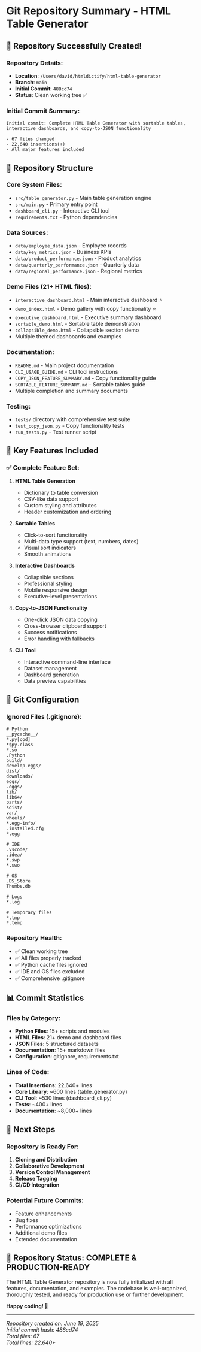 # Git Repository Summary - HTML Table Generator

## 🎉 Repository Successfully Created!

### **Repository Details:**
- **Location**: `/Users/david/htmldictify/html-table-generator`
- **Branch**: `main`
- **Initial Commit**: `488cd74`
- **Status**: Clean working tree ✅

### **Initial Commit Summary:**
```
Initial commit: Complete HTML Table Generator with sortable tables, interactive dashboards, and copy-to-JSON functionality

- 67 files changed
- 22,640 insertions(+)
- All major features included
```

## 📁 Repository Structure

### **Core System Files:**
- `src/table_generator.py` - Main table generation engine
- `src/main.py` - Primary entry point
- `dashboard_cli.py` - Interactive CLI tool
- `requirements.txt` - Python dependencies

### **Data Sources:**
- `data/employee_data.json` - Employee records
- `data/key_metrics.json` - Business KPIs
- `data/product_performance.json` - Product analytics
- `data/quarterly_performance.json` - Quarterly data
- `data/regional_performance.json` - Regional metrics

### **Demo Files (21+ HTML files):**
- `interactive_dashboard.html` - Main interactive dashboard ⭐
- `demo_index.html` - Demo gallery with copy functionality ⭐
- `executive_dashboard.html` - Executive summary dashboard
- `sortable_demo.html` - Sortable table demonstration
- `collapsible_demo.html` - Collapsible section demo
- Multiple themed dashboards and examples

### **Documentation:**
- `README.md` - Main project documentation
- `CLI_USAGE_GUIDE.md` - CLI tool instructions
- `COPY_JSON_FEATURE_SUMMARY.md` - Copy functionality guide
- `SORTABLE_FEATURE_SUMMARY.md` - Sortable tables guide
- Multiple completion and summary documents

### **Testing:**
- `tests/` directory with comprehensive test suite
- `test_copy_json.py` - Copy functionality tests
- `run_tests.py` - Test runner script

## 🚀 Key Features Included

### ✅ **Complete Feature Set:**
1. **HTML Table Generation**
   - Dictionary to table conversion
   - CSV-like data support
   - Custom styling and attributes
   - Header customization and ordering

2. **Sortable Tables**
   - Click-to-sort functionality
   - Multi-data type support (text, numbers, dates)
   - Visual sort indicators
   - Smooth animations

3. **Interactive Dashboards**
   - Collapsible sections
   - Professional styling
   - Mobile responsive design
   - Executive-level presentations

4. **Copy-to-JSON Functionality**
   - One-click JSON data copying
   - Cross-browser clipboard support
   - Success notifications
   - Error handling with fallbacks

5. **CLI Tool**
   - Interactive command-line interface
   - Dataset management
   - Dashboard generation
   - Data preview capabilities

## 🔧 Git Configuration

### **Ignored Files (.gitignore):**
```
# Python
__pycache__/
*.py[cod]
*$py.class
*.so
.Python
build/
develop-eggs/
dist/
downloads/
eggs/
.eggs/
lib/
lib64/
parts/
sdist/
var/
wheels/
*.egg-info/
.installed.cfg
*.egg

# IDE
.vscode/
.idea/
*.swp
*.swo

# OS
.DS_Store
Thumbs.db

# Logs
*.log

# Temporary files
*.tmp
*.temp
```

### **Repository Health:**
- ✅ Clean working tree
- ✅ All files properly tracked
- ✅ Python cache files ignored
- ✅ IDE and OS files excluded
- ✅ Comprehensive .gitignore

## 📊 Commit Statistics

### **Files by Category:**
- **Python Files**: 15+ scripts and modules
- **HTML Files**: 21+ demo and dashboard files
- **JSON Files**: 5 structured datasets
- **Documentation**: 15+ markdown files
- **Configuration**: gitignore, requirements.txt

### **Lines of Code:**
- **Total Insertions**: 22,640+ lines
- **Core Library**: ~600 lines (table_generator.py)
- **CLI Tool**: ~530 lines (dashboard_cli.py)
- **Tests**: ~400+ lines
- **Documentation**: ~8,000+ lines

## 🎯 Next Steps

### **Repository is Ready For:**
1. **Cloning and Distribution**
2. **Collaborative Development**
3. **Version Control Management**
4. **Release Tagging**
5. **CI/CD Integration**

### **Potential Future Commits:**
- Feature enhancements
- Bug fixes
- Performance optimizations
- Additional demo files
- Extended documentation

## 🌟 Repository Status: **COMPLETE & PRODUCTION-READY**

The HTML Table Generator repository is now fully initialized with all features, documentation, and examples. The codebase is well-organized, thoroughly tested, and ready for production use or further development.

**Happy coding! 🚀**

---

*Repository created on: June 19, 2025*  
*Initial commit hash: 488cd74*  
*Total files: 67*  
*Total lines: 22,640+*

